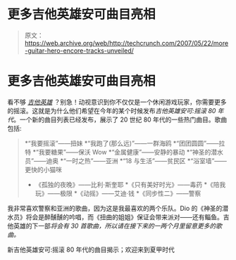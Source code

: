 # 更多吉他英雄安可曲目亮相 

> 原文：<https://web.archive.org/web/http://techcrunch.com/2007/05/22/more-guitar-hero-encore-tracks-unveiled/>

# 更多吉他英雄安可曲目亮相

看不够 *[吉他英雄](https://web.archive.org/web/20201026110924/https://crunchbase.com/product/guitar-hero)* ？别急！动视意识到你不仅仅是一个休闲游戏玩家，你需要更多的摇滚。这就是为什么他们希望在今年的某个时候发布*吉他英雄安可:摇滚 80 年代*。一个新的曲目列表已经发布，展示了 20 世纪 80 年代的一些热门曲目。歌曲包括: 

> *“我要摇滚”——扭妹
> *“我跑了(那么远)”——一群海鸥
> *“团团圆圆”——拉特
> *“我要糖果”——保沃 Wow
> *“金属健康”——安静的暴动
> *“神圣的潜水员”——迪奥
> *“一时之热”——亚洲
> *“18 与生活”——贫民区
> *“浴室墙”——更快的小猫咪
> * 《孤独的夜晚》——比利·斯奎耶
> *《只有美好时光》——毒药
> *《陪我玩》——极限
> *《动摇》——艾迪·钱
> *《同步性二》——警察

我非常喜欢警察和亚洲的歌曲，因为这是我最喜欢的两个乐队。Dio 的《神圣的潜水员》将会是醉醺醺的吟唱，而《扭曲的姐姐》保证会带来派对——还有鲻鱼。吉他英雄的下一部*将会有 30 首歌曲，所以请在接下来的一两个月里留意更多的歌曲。*

新吉他英雄安可:摇滚 80 年代的曲目揭示；欢迎来到夏甲时代